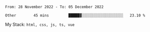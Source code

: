 <!--START_SECTION:waka-->

```text
From: 28 November 2022 - To: 05 December 2022

Other        45 mins         █████▓░░░░░░░░░░░░░░░░░░░   23.10 %
```

<!--END_SECTION:waka-->
My Stack: `html, css, js, ts, vue`
